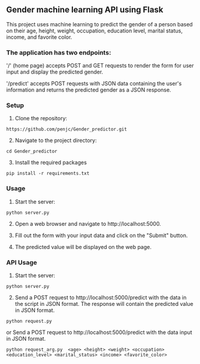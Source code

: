 ## Gender machine learning API using Flask

 This project uses machine learning to predict the gender of a person based on their age, height, weight, occupation, education level, marital status, income, and favorite color.

### The application has two endpoints:

 '/' (home page) accepts POST and GET requests to render the form for user input and display the predicted gender.

 '/predict' accepts POST requests with JSON data containing the user's information and returns the predicted gender as a JSON response.

### Setup

1. Clone the repository:
 ```
 https://github.com/penjc/Gender_predictor.git
 ```
2. Navigate to the project directory:
 ```
 cd Gender_predictor
 ```
3. Install the required packages
 ```
 pip install -r requirements.txt
 ```

### Usage

 1. Start the server:
 ```
 python server.py
 ```

 2. Open a web browser and navigate to http://localhost:5000.

 3. Fill out the form with your input data and click on the "Submit" button.
 
 4. The predicted value will be displayed on the web page.


### API Usage

 1. Start the server:
  ```
  python server.py
  ```
 2. Send a POST request to http://localhost:5000/predict with the data in the script in JSON format. The response will contain the predicted value in JSON format.
  ```
  python request.py
  ```
 
   or Send a POST request to http://localhost:5000/predict with the data input in JSON format.
  
  ```
  python request_arg.py  <age> <height> <weight> <occupation> <education_level> <marital_status> <income> <favorite_color>
  ```




